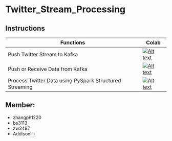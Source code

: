 # Twitter_Stream_Processing
## Instructions
| Functions      | Colab |
| ----------- | ----------- |
| Push Twitter Stream to Kafka      | [![Alt text](https://colab.research.google.com/assets/colab-badge.svg)](https://colab.research.google.com/github/zw2497/Twitter_Stream_Processing/blob/master/Tweet_push.ipynb)       |
| Push or Receive Data from Kafka   | [![Alt text](https://colab.research.google.com/assets/colab-badge.svg)](https://colab.research.google.com/github/zw2497/Twitter_Stream_Processing/blob/master/python_kafka.ipynb)        |
| Process Twitter Data using PySpark Structured Streaming | [![Alt text](https://colab.research.google.com/assets/colab-badge.svg)](https://colab.research.google.com/github/zw2497/Twitter_Stream_Processing/blob/master/PySpark_Structured_Streaming.ipynb) |

## Member:
* zhangph1220
* bs3113
* zw2497
* Addisonliii
